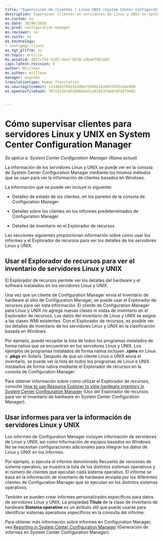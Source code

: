 ```yaml
---
title: "Supervisión de clientes | Linux UNIX |System Center Configuration Manager"
description: Superviser clientes en servidores de Linux y UNIX en System Center Configuration Manager.
ms.custom: na
ms.date: 10/06/2016
ms.prod: configuration-manager
ms.reviewer: na
ms.suite: na
ms.technology:
- configmgr-client
ms.tgt_pltfrm: na
ms.topic: article
ms.assetid: d827cf91-b18f-4ee7-b538-24ba6f003ab9
caps.latest.revision: 6
author: Mtillman
ms.author: mtillman
manager: angrobe
translationtype: Human Translation
ms.sourcegitcommit: 1134bb2f04152288e72d40b1b1083f415cb4e900
ms.openlocfilehash: 707cb13bcb62848eb42ca824137a645dfd2f9d82


---
```

# <a name="how-to-monitor-clients-for-linux-and-unix-servers-in-system-center-configuration-manager"></a>Cómo supervisar clientes para servidores Linux y UNIX en System Center Configuration Manager

*Se aplica a: System Center Configuration Manager (Rama actual)*

La información de los servidores Linux y UNIX se puede ver en la consola de System Center Configuration Manager mediante los mismos métodos que se usan para ver la información de clientes basados en Windows.  

 La información que se puede ver incluye lo siguiente:  

-   Detalles de estado de los clientes, en los paneles de la consola de Configuration Manager  

-   Detalles sobre los clientes en los informes predeterminados de Configuration Manager  

-   Detalles de inventario en el Explorador de recursos  

 Las secciones siguientes proporcionan información sobre cómo usar los informes y el Explorador de recursos para ver los detalles de los servidores Linux y UNIX.  

##  <a name="a-namebkmkuseresourceexpforlnua-how-to-use-resource-explorer-to-view-inventory-for-linux-and-unix-servers"></a><a name="BKMK_UseResourceExpforLnU"></a> Usar el Explorador de recursos para ver el inventario de servidores Linux y UNIX  
 El Explorador de recursos permite ver los detalles del hardware y el software instalados en los servidores Linux y UNIX.  

 Una vez que un cliente de Configuration Manager envía el inventario de hardware al sitio de Configuration Manager, se puede usar el Explorador de recursos para ver esta información. El cliente de Configuration Manager para Linux y UNIX no agrega nuevas clases ni vistas de inventario en el Explorador de recursos. Los datos del inventario de Linux y UNIX se asigna a las clases WMI existentes. Con el Explorador de recursos, es posible ver los detalles de inventario de los servidores Linux y UNIX en la clasificación basada en Windows.  

 Por ejemplo, puede recopilar la lista de todos los programas instalados de forma nativa que se encuentran en los servidores Linux y UNIX. Los ejemplos de programas instalados de forma nativa incluyen **.rpms** en Linux o **.pkgs** en Solaris. Después de que un cliente Linux o UNIX envía el inventario, se puede ver la lista de todos los programas de Linux o UNIX instalados de forma nativa mediante el Explorador de recursos en la consola de Configuration Manager.  

 Para obtener información sobre cómo utilizar el Explorador de recursos, consulte [How to use Resource Explorer to view hardware inventory in System Center Configuration Manager](../../../core/clients/manage/inventory/use-resource-explorer-to-view-hardware-inventory.md) (Uso del Explorador de recursos para ver el inventario de hardware en System Center Configuration Manager).  

##  <a name="a-namebkmkusereportsforlnua-how-to-use-reports-to-view-information-for-linux-and-unix-servers"></a><a name="BKMK_UseReportsforLnU"></a> Usar informes para ver la información de servidores Linux y UNIX  
 Los informes de Configuration Manager incluyen información de servidores de Linux y UNIX, así como información de equipos basados en Windows. No se necesitan configuraciones adicionales para integrar los datos de Linux y UNIX en los informes.  

 Por ejemplo, si ejecuta el informe denominado Recuento de versiones de sistema operativo, se muestra la lista de los distintos sistemas operativos y el número de clientes que ejecutan cada sistema operativo. El informe se basa en la información de inventario de hardware enviada por los diferentes clientes de Configuration Manager que se ejecutan en los distintos sistemas operativos.  

 También se pueden crear informes personalizados específicos para datos de servidores Linux y UNIX. La propiedad **Título** de la clase de inventario de hardware **Sistema operativo** es un atributo útil que puede usarse para identificar sistemas operativos específicos en la consulta del informe.  

 Para obtener más información sobre informes en Configuration Manager, vea [Reporting in System Center Configuration Manager](../../../core/servers/manage/reporting.md) (Generación de informes en System Center Configuration Manager).  



<!--HONumber=Nov16_HO1-->


